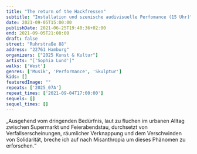 ```yaml
---
title: "The return of the Hackfressen"
subtitle: "Installation und szenische audivisuelle Perfomance (15 Uhr)"
date: 2021-09-05T15:00:00
publishDate: 2021-06-25T19:40:36+02:00
end: 2021-09-05T21:00:00
draft: false
street: "Ruhrstraße 88"
address: "22761 Hamburg"
organizers: ["2025 Kunst & Kultur"]
artists: "['Sophia Lund']"
walks: ['West']
genres: ['Musik', 'Performance', 'Skulptur']
kids: []
featuredImage: ""
repeats: ['2025_07A']
repeat_times: ['2021-09-04T17:00:00']
sequels: []
sequel_times: []
---
```


„Ausgehend vom dringenden Bedürfnis, laut zu fluchen im urbanen Alltag zwischen Supermarkt und Feierabendstau, durchsetzt von Verfallserscheinungen, räumlicher Verknappung und dem Verschwinden von Solidarität, breche ich auf nach Misanthropia um dieses Phänomen zu erforschen.“